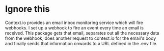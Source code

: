 # Ignore this

Context.io provides an email inbox monitoring service which will fire webhooks.
I set up a webhook to fire an event every time an email is received.
This package gets that email, separates out all the necessary data from the webhook, does another request to context.io for the email's body and finally sends that information onwards to a URL defined in the .env file.
